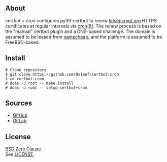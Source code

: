 ## About

certbot + cron configures py39-certbot to renew
[letsencrypt.org](https://letsencrypt.org)
HTTPS certificates at regular intervals via
[cron(8)](https://man.freebsd.org/cgi/man.cgi?cron(8)).
The renew process is based on the "manual" certbot
plugin and a DNS-based challenge. The domain is
assumed to be leased from
[namecheap](https://namecheap.com),
and the platform is assumed to be FreeBSD-based.

## Install

    # Clone repository
    $ git clone https://github.com/0x1eef/certbot.cron
    $ cd certbot.cron
    # doas -u root -- make install
    # doas -u root -- setup-certbot+cron

## Sources

* [GitHub](https://github.com/0x1eef/certbot.cron)
* [GitLab](https://gitlab.com/0x1eef/certbot.cron)

## License

[BSD Zero Clause](https://choosealicense.com/licenses/0bsd/).
<br>
See [LICENSE](./LICENSE).

